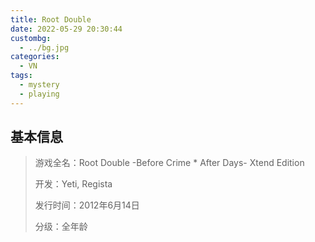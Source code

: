 ```yaml
---
title: Root Double
date: 2022-05-29 20:30:44
custombg:
  - ../bg.jpg
categories:
  - VN
tags:
  - mystery
  - playing
---
```


## 基本信息

> 游戏全名：Root Double -Before Crime * After Days- Xtend Edition
> 
> 开发：Yeti, Regista
> 
> 发行时间：2012年6月14日
> 
> 分级：全年龄

